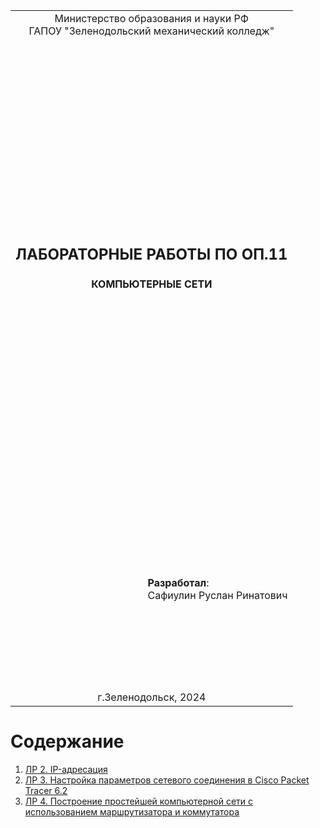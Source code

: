 <table style="width: 100%;">
  <tr>
    <td style="text-align: center; border: none;"> 
        Министерство образования и науки РФ <br/>
        ГАПОУ "Зеленодольский механический колледж"
    </td>
  </tr>
  <tr>
    <td style="text-align: center; border: none; height: 45em;">
        <h2>
            ЛАБОРАТОРНЫЕ РАБОТЫ ПО ОП.11
        </h2>
<h4>
             КОМПЬЮТЕРНЫЕ СЕТИ
        </h4>
    </td>
  </tr>
  <tr>
    <td style="text-align: right; border: none; height: 20em;">
        <div style="float: right;" align="left">
            <b>Разработал</b>: <br/>
            Сафиулин Руслан Ринатович
        </div>
    </td>
  </tr>
  <tr>
    <td style="text-align: center; border: none; height: 1em;">
        г.Зеленодольск, 2024
    </td>
  </tr>
</table>

<div style="page-break-after: always;"></div>

# Содержание



1. [ЛР 2. IP-адресация](LR_2.MD)
2. [ЛР 3. Настройка параметров сетевого соединения в Cisco Packet Tracer 6.2](LR_3.MD)
3. [ЛР 4. Построение простейшей компьютерной сети с использованием маршрутизатора и коммутатора](LR_4.MD)
